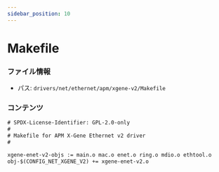 ```yaml
---
sidebar_position: 10
---
```

# Makefile

### ファイル情報

- パス: `drivers/net/ethernet/apm/xgene-v2/Makefile`

### コンテンツ

```txt
# SPDX-License-Identifier: GPL-2.0-only
#
# Makefile for APM X-Gene Ethernet v2 driver
#

xgene-enet-v2-objs := main.o mac.o enet.o ring.o mdio.o ethtool.o
obj-$(CONFIG_NET_XGENE_V2) += xgene-enet-v2.o

```
